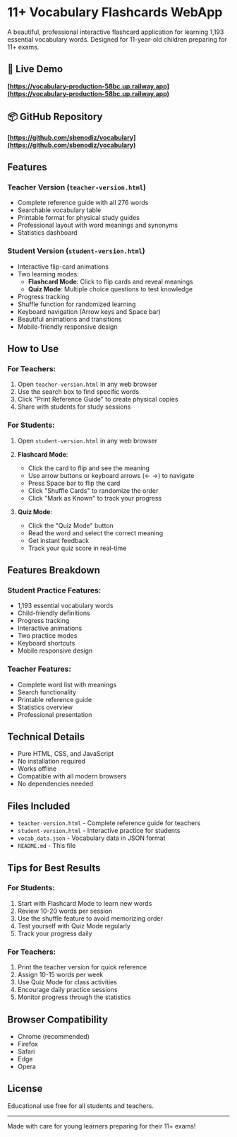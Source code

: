 # 11+ Vocabulary Flashcards WebApp

A beautiful, professional interactive flashcard application for learning 1,193 essential vocabulary words. Designed for 11-year-old children preparing for 11+ exams.

## 🚀 Live Demo

**[https://vocabulary-production-58bc.up.railway.app](https://vocabulary-production-58bc.up.railway.app)**

## 📦 GitHub Repository

**[https://github.com/sbenodiz/vocabulary](https://github.com/sbenodiz/vocabulary)**

## Features

### Teacher Version (`teacher-version.html`)
- Complete reference guide with all 276 words
- Searchable vocabulary table
- Printable format for physical study guides
- Professional layout with word meanings and synonyms
- Statistics dashboard

### Student Version (`student-version.html`)
- Interactive flip-card animations
- Two learning modes:
  - **Flashcard Mode**: Click to flip cards and reveal meanings
  - **Quiz Mode**: Multiple choice questions to test knowledge
- Progress tracking
- Shuffle function for randomized learning
- Keyboard navigation (Arrow keys and Space bar)
- Beautiful animations and transitions
- Mobile-friendly responsive design

## How to Use

### For Teachers:
1. Open `teacher-version.html` in any web browser
2. Use the search box to find specific words
3. Click "Print Reference Guide" to create physical copies
4. Share with students for study sessions

### For Students:
1. Open `student-version.html` in any web browser
2. **Flashcard Mode**:
   - Click the card to flip and see the meaning
   - Use arrow buttons or keyboard arrows (← →) to navigate
   - Press Space bar to flip the card
   - Click "Shuffle Cards" to randomize the order
   - Click "Mark as Known" to track your progress

3. **Quiz Mode**:
   - Click the "Quiz Mode" button
   - Read the word and select the correct meaning
   - Get instant feedback
   - Track your quiz score in real-time

## Features Breakdown

### Student Practice Features:
- 1,193 essential vocabulary words
- Child-friendly definitions
- Progress tracking
- Interactive animations
- Two practice modes
- Keyboard shortcuts
- Mobile responsive design

### Teacher Features:
- Complete word list with meanings
- Search functionality
- Printable reference guide
- Statistics overview
- Professional presentation

## Technical Details
- Pure HTML, CSS, and JavaScript
- No installation required
- Works offline
- Compatible with all modern browsers
- No dependencies needed

## Files Included
- `teacher-version.html` - Complete reference guide for teachers
- `student-version.html` - Interactive practice for students
- `vocab_data.json` - Vocabulary data in JSON format
- `README.md` - This file

## Tips for Best Results

### For Students:
1. Start with Flashcard Mode to learn new words
2. Review 10-20 words per session
3. Use the shuffle feature to avoid memorizing order
4. Test yourself with Quiz Mode regularly
5. Track your progress daily

### For Teachers:
1. Print the teacher version for quick reference
2. Assign 10-15 words per week
3. Use Quiz Mode for class activities
4. Encourage daily practice sessions
5. Monitor progress through the statistics

## Browser Compatibility
- Chrome (recommended)
- Firefox
- Safari
- Edge
- Opera

## License
Educational use free for all students and teachers.

---

Made with care for young learners preparing for their 11+ exams!
